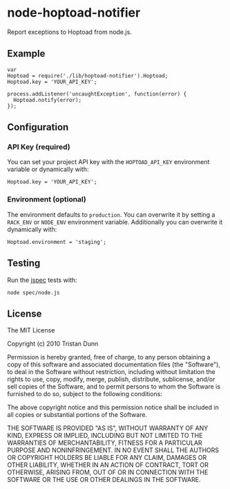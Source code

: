 # node-hoptoad-notifier

Report exceptions to Hoptoad from node.js.

## Example

    var
    Hoptoad = require('./lib/hoptoad-notifier').Hoptoad;
    Hoptoad.key = 'YOUR_API_KEY';

    process.addListener('uncaughtException', function(error) {
      Hoptoad.notify(error);
    });

## Configuration

### API Key (required)

You can set your project API key with the `HOPTOAD_API_KEY` environment
variable or dynamically with:

    Hoptoad.key = 'YOUR_API_KEY';

### Environment (optional)

The environment defaults to `production`. You can overwrite it by setting a
`RACK_ENV` or `NODE_ENV` environment variable. Additionally you can overwrite
it dynamically with:

    Hoptoad.environment = 'staging';

## Testing

Run the [jspec](http://github.com/visionmedia/jspec) tests with:

    node spec/node.js

## License

The MIT License

Copyright (c) 2010 Tristan Dunn

Permission is hereby granted, free of charge, to any person obtaining a copy
of this software and associated documentation files (the "Software"), to deal
in the Software without restriction, including without limitation the rights
to use, copy, modify, merge, publish, distribute, sublicense, and/or sell
copies of the Software, and to permit persons to whom the Software is
furnished to do so, subject to the following conditions:

The above copyright notice and this permission notice shall be included in
all copies or substantial portions of the Software.

THE SOFTWARE IS PROVIDED "AS IS", WITHOUT WARRANTY OF ANY KIND, EXPRESS OR
IMPLIED, INCLUDING BUT NOT LIMITED TO THE WARRANTIES OF MERCHANTABILITY,
FITNESS FOR A PARTICULAR PURPOSE AND NONINFRINGEMENT. IN NO EVENT SHALL THE
AUTHORS OR COPYRIGHT HOLDERS BE LIABLE FOR ANY CLAIM, DAMAGES OR OTHER
LIABILITY, WHETHER IN AN ACTION OF CONTRACT, TORT OR OTHERWISE, ARISING FROM,
OUT OF OR IN CONNECTION WITH THE SOFTWARE OR THE USE OR OTHER DEALINGS IN
THE SOFTWARE.

